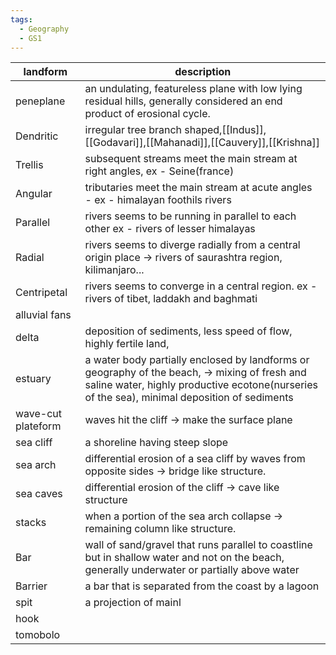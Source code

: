```yaml
---
tags:
  - Geography
  - GS1
---
```


| landform           | description                                                                                                                                                                                   |
| ------------------ | --------------------------------------------------------------------------------------------------------------------------------------------------------------------------------------------- |
| peneplane          | an undulating, featureless plane with low lying residual hills, generally considered an end product of erosional cycle.                                                                       |
| Dendritic          | irregular tree branch shaped,[[Indus]], [[Godavari]],[[Mahanadi]],[[Cauvery]],[[Krishna]]                                                                                                     |
| Trellis            | subsequent streams meet the main stream at right angles, ex - Seine(france)                                                                                                                   |
| Angular            | tributaries meet the main stream at acute angles - ex - himalayan foothils rivers                                                                                                             |
| Parallel           | rivers seems to be running in parallel to each other ex - rivers of lesser himalayas                                                                                                          |
| Radial             | rivers seems to diverge radially from a central origin place -> rivers of saurashtra region, kilimanjaro...                                                                                   |
| Centripetal        | rivers seems to converge in a central region. ex - rivers of tibet, laddakh and baghmati                                                                                                      |
| alluvial fans      |                                                                                                                                                                                               |
| delta              | deposition of sediments, less speed of flow, highly fertile land,                                                                                                                             |
| estuary            | a water body partially enclosed by landforms or geography of the beach, -> mixing of fresh and saline water, highly productive ecotone(nurseries of the sea), minimal deposition of sediments |
| wave-cut plateform | waves hit the cliff -> make the surface plane                                                                                                                                                 |
| sea cliff          | a shoreline having steep slope                                                                                                                                                                |
| sea arch           | differential erosion of a sea cliff by waves from opposite sides -> bridge like structure.                                                                                                    |
| sea caves          | differential erosion of the cliff -> cave like structure                                                                                                                                      |
| stacks             | when a portion of the sea arch collapse -> remaining column like structure.                                                                                                                   |
| Bar                | wall of sand/gravel that runs parallel to coastline but in shallow water and not on the beach, generally underwater or partially above water                                                  |
| Barrier            | a bar that is separated from the coast by a lagoon                                                                                                                                            |
| spit               | a projection of mainl                                                                                                                                                                         |
| hook               |                                                                                                                                                                                               |
| tomobolo           |                                                                                                                                                                                               |
